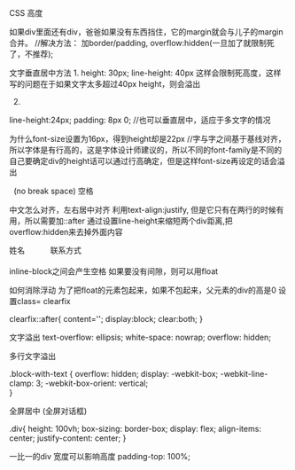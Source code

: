 

CSS 高度


如果div里面还有div，爸爸如果没有东西挡住，它的margin就会与儿子的margin合并。
//解决方法： 加border/padding, overflow:hidden(一旦加了就限制死了，不推荐);


文字垂直居中方法
1.
height: 30px;
line-height: 40px
这样会限制死高度，这样写的问题在于如果文字太多超过40px height，则会溢出

2.
line-height:24px;
padding: 8px 0;
//也可以垂直居中，适应于多文字的情况


为什么font-size设置为16px，得到height却是22px
//字与字之间基于基线对齐，所以字体是有行高的，这是字体设计师建议的，所以不同的font-family是不同的
自己要确定div的height话可以通过行高确定，但是这样font-size再设定的话会溢出


&nbsp; (no break space) 空格




中文怎么对齐，左右居中对齐
利用text-align:justify, 但是它只有在两行的时候有用，所以需要加::after
通过设置line-height来缩短两个div距离,把overflow:hidden来去掉外面内容

<style>
span{
        display:inline-block;
        width: 5em;
        text-align: justify;
        line-height: 20px;
        height:20px;
        overflow:hidden;   
}


span::after{
    content: " ";
    width: 100%;
}
</style>


<div>
    <span>姓名</span>
    <span>联系方式</span>
</div>


inline-block之间会产生空格
如果要没有间隙，则可以用float


如何消除浮动
为了把float的元素包起来，如果不包起来，父元素的div的高是0
设置class= clearfix

clearfix::after{
    content='';
    display:block;
    clear:both;
}



文字溢出
text-overflow: ellipsis;
white-space: nowrap;
overflow: hidden;


多行文字溢出

.block-with-text {
    overflow: hidden;
    display: -webkit-box;
    -webkit-line-clamp: 3;
    -webkit-box-orient: vertical;  
}


全屏居中 (全屏对话框)

.div{
    height: 100vh;
    box-sizing: border-box;
    display: flex;
    align-items: center;
    justify-content: center;
}


一比一的div
宽度可以影响高度
padding-top: 100%;
